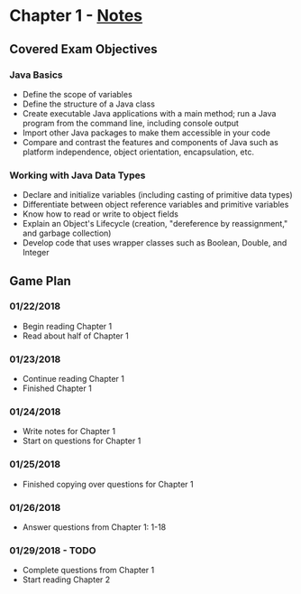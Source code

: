 # Chapter 1 - [Notes](https://github.com/theCanadianHat/OCA8/wiki/OCA:-Chapter-1-Notes)
## Covered Exam Objectives
### Java Basics
- Define the scope of variables
- Define the structure of a Java class
- Create executable Java applications with a main method; run a Java program from the command line, including console output
- Import other Java packages to make them accessible in your code
- Compare and contrast the features and components of Java such as platform independence, object orientation, encapsulation, etc.

### Working with Java Data Types
- Declare and initialize variables (including casting of primitive data types)
- Differentiate between object reference variables and primitive variables
- Know how to read or write to object fields
- Explain an Object's Lifecycle (creation, "dereference by reassignment," and garbage collection)
- Develop code that uses wrapper classes such as Boolean, Double, and Integer

## Game Plan
### 01/22/2018
- Begin reading Chapter 1
- Read about half of Chapter 1
### 01/23/2018
- Continue reading Chapter 1
- Finished Chapter 1
### 01/24/2018
- Write notes for Chapter 1
- Start on questions for Chapter 1
### 01/25/2018
- Finished copying over questions for Chapter 1
### 01/26/2018 
- Answer questions from Chapter 1: 1-18
### 01/29/2018 - TODO
- Complete questions from Chapter 1
- Start reading Chapter 2
